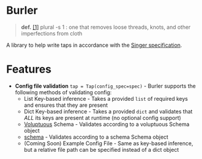 # Burler

> **def.** [[1]](https://www.merriam-webster.com/dictionary/burler) plural -s
> 1 : one that removes loose threads, knots, and other imperfections from cloth

A library to help write taps in accordance with the [Singer specification](https://github.com/singer-io/getting-started).


# Features
- **Config file validation** `tap = Tap(config_spec=spec)` - Burler supports the following methods of validating config:
  - List Key-based inference - Takes a provided `list` of required keys and ensures that they are present
  - Dict Key-based inference - Takes a provided `dict` and validates that *ALL* its keys are present at runtime (no optional config support)
  - [Voluptuous](https://github.com/alecthomas/voluptuous) Schema - Validates according to a voluptuous Schema object
  - [schema](https://github.com/keleshev/schema) - Validates according to a schema Schema object
  - (Coming Soon) Example Config File - Same as key-based inference, but a relative file path can be specified instead of a dict object
